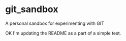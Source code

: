 git_sandbox
===========

A personal sandbox for experimenting with GIT

OK I'm updating the README as a part of a simple test.

